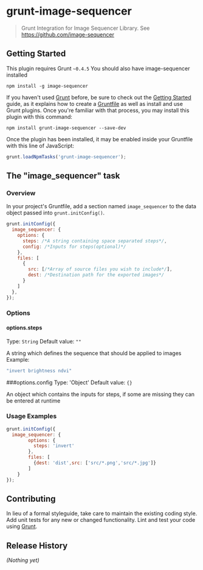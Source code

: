 # grunt-image-sequencer

> Grunt Integration for Image Sequencer Library. See https://github.com/image-sequencer

## Getting Started
This plugin requires Grunt `~0.4.5`
You should also have image-sequencer installed
```shell
npm install -g image-sequencer
```

If you haven't used [Grunt](http://gruntjs.com/) before, be sure to check out the [Getting Started](http://gruntjs.com/getting-started) guide, as it explains how to create a [Gruntfile](http://gruntjs.com/sample-gruntfile) as well as install and use Grunt plugins. Once you're familiar with that process, you may install this plugin with this command:

```shell
npm install grunt-image-sequencer --save-dev
```

Once the plugin has been installed, it may be enabled inside your Gruntfile with this line of JavaScript:

```js
grunt.loadNpmTasks('grunt-image-sequencer');
```

## The "image_sequencer" task

### Overview
In your project's Gruntfile, add a section named `image_sequencer` to the data object passed into `grunt.initConfig()`.

```js
grunt.initConfig({
  image_sequencer: {
    options: {
      steps: /*A string containing space separated steps*/,
      config: /*Inputs for steps(optional)*/
    },
    files: [
      {
        src: [/*Array of source files you wish to include*/],
        dest: /*Destination path for the exported images*/
      }
    ]
  },
});
```

### Options

#### options.steps
Type: `String`
Default value: `""`

A string which defines the sequence that should be applied to images
Example:
```js
"invert brightness ndvi"
```
###options.config
Type: 'Object'
Default value: `{}`

An object which contains the inputs for steps, if some are missing they can be entered at runtime

### Usage Examples

```js
grunt.initConfig({
  image_sequencer: {
        options: {
          steps: 'invert'
        },
        files: [
          {dest: 'dist',src: ['src/*.png','src/*.jpg']}
        ]
    }
});
```

## Contributing
In lieu of a formal styleguide, take care to maintain the existing coding style. Add unit tests for any new or changed functionality. Lint and test your code using [Grunt](http://gruntjs.com/).

## Release History
_(Nothing yet)_
